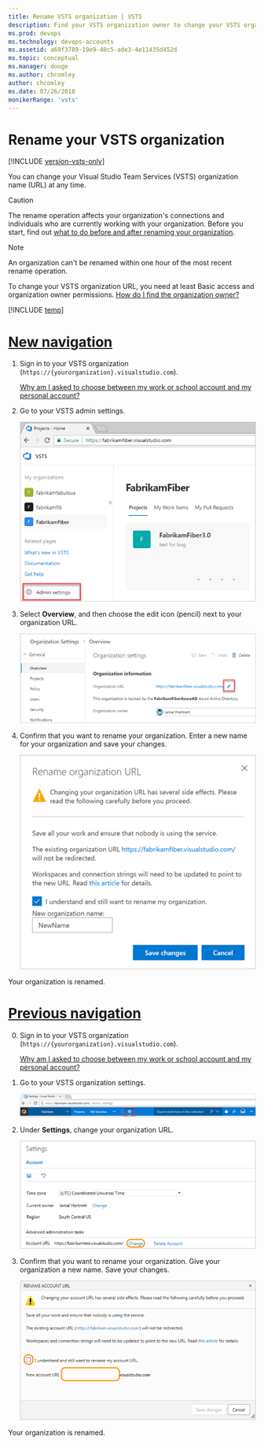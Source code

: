 ```yaml
---
title: Rename VSTS organization | VSTS
description: Find your VSTS organization owner to change your VSTS organization URL or provide a new name. What to do before and after renaming your organization.
ms.prod: devops
ms.technology: devops-accounts
ms.assetid: a69f3789-19e9-40c5-ade3-4e11435d452d
ms.topic: conceptual
ms.manager: douge
ms.author: chcomley
author: chcomley
ms.date: 07/26/2018
monikerRange: 'vsts'
---
```


# Rename your VSTS organization

[!INCLUDE [version-vsts-only](../../_shared/version-vsts-only.md)]

You can change your Visual Studio Team Services (VSTS) organization name (URL) at any time.

> [!Caution]
> The rename operation affects your organization's connections and individuals who are currently working with your organization. Before you start, find out [what to do before and after renaming your organization](https://support.microsoft.com/kb/2793597).

> [!NOTE]
> An organization can't be renamed within one hour of the most recent rename operation.

To change your VSTS organization URL, you need at least Basic access and organization owner permissions. 
[How do I find the organization owner?](faq-delete-restore-vsts-organization.md#find-owner)

[!INCLUDE [temp](../../_shared/new-navigation.md)] 

# [New navigation](#tab/new-nav)

1. Sign in to your VSTS organization (`https://{yourorganization}.visualstudio.com`).

	[Why am I asked to choose between my work or school account and my personal account?](faq-create-organization.md#ChooseOrgAcctMSAcct)

2.  Go to your VSTS admin settings.

    ![Open VSTS admin settings](../../_shared/_img/settings/open-admin-settings-vert.png)

3. Select **Overview**, and then choose the edit icon (pencil) next to your organization URL.

   ![Rename you organization](_img/rename-vso-organization/rename-organization-vert.png)

4. Confirm that you want to rename your organization. Enter a new name for your organization and save your changes.

   ![Enter new organization name and save changes](_img/rename-vso-organization/enter-new-organization-name-save-changes.png) 

Your organization is renamed.

# [Previous navigation](#tab/prev-nav)

0.  Sign in to your VSTS organization (`https://{yourorganization}.visualstudio.com`).

	[Why am I asked to choose between my work or school account and my personal account?](faq-create-organization.md#ChooseOrgAcctMSAcct)

0.  Go to your VSTS organization settings.

    ![Go to organization settings](../../_shared/_img/organization-settings-new-ui.png)

0.	Under **Settings**, change your organization URL.

    ![Change your organization name](_img/rename-vso-organization/vsorenameorganization.png)

0.  Confirm that you want to rename your organization. Give your organization a new name. Save your changes.

    ![Confirm rename of your organization and provide a new organization name](_img/rename-vso-organization/vsoconfirmorganizationrename.png)

Your organization is renamed.

